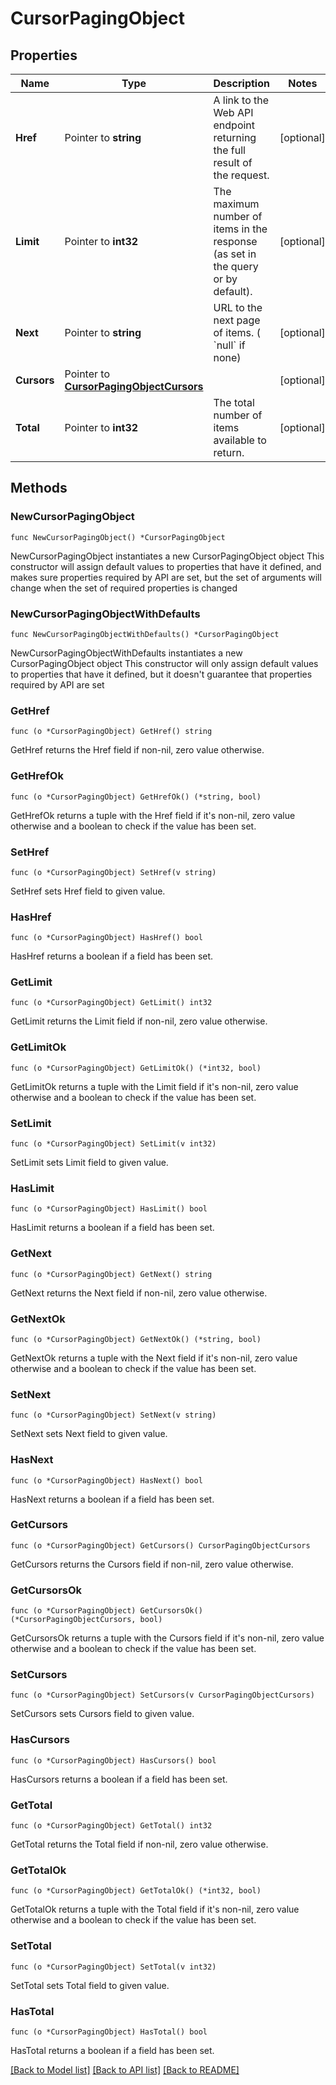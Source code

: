# CursorPagingObject

## Properties

Name | Type | Description | Notes
------------ | ------------- | ------------- | -------------
**Href** | Pointer to **string** | A link to the Web API endpoint returning the full result of the request. | [optional] 
**Limit** | Pointer to **int32** | The maximum number of items in the response (as set in the query or by default). | [optional] 
**Next** | Pointer to **string** | URL to the next page of items. ( &#x60;null&#x60; if none) | [optional] 
**Cursors** | Pointer to [**CursorPagingObjectCursors**](CursorPagingObjectCursors.md) |  | [optional] 
**Total** | Pointer to **int32** | The total number of items available to return. | [optional] 

## Methods

### NewCursorPagingObject

`func NewCursorPagingObject() *CursorPagingObject`

NewCursorPagingObject instantiates a new CursorPagingObject object
This constructor will assign default values to properties that have it defined,
and makes sure properties required by API are set, but the set of arguments
will change when the set of required properties is changed

### NewCursorPagingObjectWithDefaults

`func NewCursorPagingObjectWithDefaults() *CursorPagingObject`

NewCursorPagingObjectWithDefaults instantiates a new CursorPagingObject object
This constructor will only assign default values to properties that have it defined,
but it doesn't guarantee that properties required by API are set

### GetHref

`func (o *CursorPagingObject) GetHref() string`

GetHref returns the Href field if non-nil, zero value otherwise.

### GetHrefOk

`func (o *CursorPagingObject) GetHrefOk() (*string, bool)`

GetHrefOk returns a tuple with the Href field if it's non-nil, zero value otherwise
and a boolean to check if the value has been set.

### SetHref

`func (o *CursorPagingObject) SetHref(v string)`

SetHref sets Href field to given value.

### HasHref

`func (o *CursorPagingObject) HasHref() bool`

HasHref returns a boolean if a field has been set.

### GetLimit

`func (o *CursorPagingObject) GetLimit() int32`

GetLimit returns the Limit field if non-nil, zero value otherwise.

### GetLimitOk

`func (o *CursorPagingObject) GetLimitOk() (*int32, bool)`

GetLimitOk returns a tuple with the Limit field if it's non-nil, zero value otherwise
and a boolean to check if the value has been set.

### SetLimit

`func (o *CursorPagingObject) SetLimit(v int32)`

SetLimit sets Limit field to given value.

### HasLimit

`func (o *CursorPagingObject) HasLimit() bool`

HasLimit returns a boolean if a field has been set.

### GetNext

`func (o *CursorPagingObject) GetNext() string`

GetNext returns the Next field if non-nil, zero value otherwise.

### GetNextOk

`func (o *CursorPagingObject) GetNextOk() (*string, bool)`

GetNextOk returns a tuple with the Next field if it's non-nil, zero value otherwise
and a boolean to check if the value has been set.

### SetNext

`func (o *CursorPagingObject) SetNext(v string)`

SetNext sets Next field to given value.

### HasNext

`func (o *CursorPagingObject) HasNext() bool`

HasNext returns a boolean if a field has been set.

### GetCursors

`func (o *CursorPagingObject) GetCursors() CursorPagingObjectCursors`

GetCursors returns the Cursors field if non-nil, zero value otherwise.

### GetCursorsOk

`func (o *CursorPagingObject) GetCursorsOk() (*CursorPagingObjectCursors, bool)`

GetCursorsOk returns a tuple with the Cursors field if it's non-nil, zero value otherwise
and a boolean to check if the value has been set.

### SetCursors

`func (o *CursorPagingObject) SetCursors(v CursorPagingObjectCursors)`

SetCursors sets Cursors field to given value.

### HasCursors

`func (o *CursorPagingObject) HasCursors() bool`

HasCursors returns a boolean if a field has been set.

### GetTotal

`func (o *CursorPagingObject) GetTotal() int32`

GetTotal returns the Total field if non-nil, zero value otherwise.

### GetTotalOk

`func (o *CursorPagingObject) GetTotalOk() (*int32, bool)`

GetTotalOk returns a tuple with the Total field if it's non-nil, zero value otherwise
and a boolean to check if the value has been set.

### SetTotal

`func (o *CursorPagingObject) SetTotal(v int32)`

SetTotal sets Total field to given value.

### HasTotal

`func (o *CursorPagingObject) HasTotal() bool`

HasTotal returns a boolean if a field has been set.


[[Back to Model list]](../README.md#documentation-for-models) [[Back to API list]](../README.md#documentation-for-api-endpoints) [[Back to README]](../README.md)



